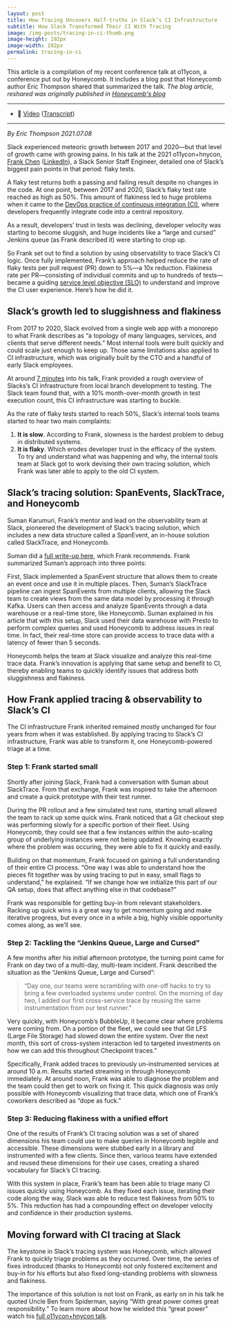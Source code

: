 ```yaml
---
layout: post
title: How Tracing Uncovers Half-truths in Slack’s CI Infrastructure
subtitle: How Slack Transformed Their CI With Tracing
image: /img-posts/tracing-in-ci-thumb.png
image-height: 192px
image-width: 192px
permalink: tracing-in-ci
---
```


This article is a compilation of my recent conference talk at o11ycon, a conference put out by Honeycomb. It includes a blog post that Honeycomb author Eric Thompson shared that summarized the talk. *The blog article, reshared was originally published in [Honeycomb's blog](https://www.honeycomb.io/blog/how-slack-transformed-their-ci-with-tracing)*


---

<!--[Slides]--> 
* 🔗 [Video](https://www.youtube.com/watch?v=1qJIM2uJDT0) ([Transcript](https://www.honeycomb.io/resources/how-tracing-uncovers-half-truths-in-slacks-ci-infrastructure/))

---

*By Eric Thompson 2021.07.08*
 
Slack experienced meteoric growth between 2017 and 2020—but that level of growth came with growing pains. In his talk at the 2021 o11ycon+hnycon, [Frank Chen](http://frankc.net/) ([LinkedIn](https://www.linkedin.com/in/fxchen/)), a Slack Senior Staff Engineer, detailed one of Slack’s biggest pain points in that period: flaky tests.

A flaky test returns both a passing and failing result despite no changes in the code. At one point, between 2017 and 2020, Slack’s flaky test rate reached as high as 50%.  This amount of flakiness led to huge problems when it came to the [DevOps practice of continuous integration (CI)](https://www.honeycomb.io/blog/working-on-hitting-a-release-cadence-ci-cd-observability-can-help-you-get-there/), where developers frequently integrate code into a central repository. 

As a result, developers’ trust in tests was declining, developer velocity was starting to become sluggish, and huge incidents like a “large and cursed” Jenkins queue (as Frank described it) were starting to crop up.

So Frank set out to find a solution by using observability to trace Slack’s CI logic. Once fully implemented, Frank’s approach helped reduce the rate of flaky tests per pull request (PR) down to 5%—a 10x reduction. Flakiness rate per PR—consisting of individual commits and up to hundreds of tests—became a guiding [service level objective (SLO)](https://www.honeycomb.io/slo/) to understand and improve the CI user experience. Here’s how he did it.

## Slack’s growth led to sluggishness and flakiness
From 2017 to 2020, Slack evolved from a single web app with a monorepo to what Frank describes as “a topology of many languages, services, and clients that serve different needs.” Most internal tools were built quickly and could scale just enough to keep up. Those same limitations also applied to CI infrastructure, which was originally built by the CTO and a handful of early Slack employees.

At around [7 minutes](https://www.youtube.com/watch?t=420&v=1qJIM2uJDT0&feature=youtu.be) into his talk, Frank provided a rough overview of Slacks’s CI infrastructure from local branch development to testing. The Slack team found that, with a 10% month-over-month growth in test execution count, this CI infrastructure was starting to buckle. 

As the rate of flaky tests started to reach 50%, Slack’s internal tools teams started to hear two main complaints:

1. **It is slow**. According to Frank, slowness is the hardest problem to debug in distributed systems.
2. **It is flaky**. Which erodes developer trust in the efficacy of the system.
To try and understand what was happening and why, the internal tools team at Slack got to work devising their own tracing solution, which Frank was later able to apply to the old CI system.

## Slack’s tracing solution: SpanEvents, SlackTrace, and Honeycomb

Suman Karumuri, Frank’s mentor and lead on the observability team at Slack, pioneered the development of Slack’s tracing solution, which includes a new data structure called a SpanEvent, an in-house solution called SlackTrace, and Honeycomb. 

Suman did a [full write-up here](https://slack.engineering/tracing-at-slack-thinking-in-causal-graphs/), which Frank recommends. Frank summarized Suman’s approach into three points:

First, Slack implemented a SpanEvent structure that allows them to create an event once and use it in multiple places.
Then, Suman’s SlackTrace pipeline can ingest SpanEvents from multiple clients, allowing the Slack team to create views from the same data model by processing it through Kafka.
Users can then access and analyze SpanEvents through a data warehouse or a real-time store, like Honeycomb.
Suman explained in his article that with this setup, Slack used their data warehouse with Presto to perform complex queries and used Honeycomb to address issues in real time. In fact, their real-time store can provide access to trace data with a latency of fewer than 5 seconds.

Honeycomb helps the team at Slack visualize and analyze this real-time trace data. Frank’s innovation is applying that same setup and benefit to CI, thereby enabling teams to quickly identify issues that address both sluggishness and flakiness.

## How Frank applied tracing & observability to Slack’s CI

The CI infrastructure Frank inherited remained mostly unchanged for four years from when it was established. By applying tracing to Slack’s CI infrastructure, Frank was able to transform it, one Honeycomb-powered triage at a time.

### Step 1: Frank started small

Shortly after joining Slack, Frank had a conversation with Suman about SlackTrace. From that exchange, Frank was inspired to take the afternoon and create a quick prototype with their test runner. 

During the PR rollout and a few simulated test runs, starting small allowed the team to rack up some quick wins. Frank noticed that a Git checkout step was performing slowly for a specific portion of their fleet. Using Honeycomb, they could see that a few instances within the auto-scaling group of underlying instances were not being updated. Knowing exactly where the problem was occuring, they were able to fix it quickly and easily.

Building on that momentum, Frank focused on gaining a full understanding of their entire CI process. “One way I was able to understand how the pieces fit together was by using tracing to put in easy, small flags to understand,” he explained. “If we change how we initialize this part of our QA setup, does that affect anything else in that codebase?”

Frank was responsible for getting buy-in from relevant stakeholders. Racking up quick wins is a great way to get momentum going and make iterative progress, but every once in a while a big, highly visible opportunity comes along, as we’ll see. 

### Step 2: Tackling the “Jenkins Queue, Large and Cursed”

A few months after his initial afternoon prototype, the turning point came for Frank on day two of a multi-day, multi-team incident. Frank described the situation as the “Jenkins Queue, Large and Cursed”:

> “Day one, our teams were scrambling with one-off hacks to try to bring a few overloaded systems under control. On the morning of day two, I added our first cross-service trace by reusing the same instrumentation from our test runner."

Very quickly, with Honeycomb’s BubbleUp, it became clear where problems were coming from. On a portion of the fleet, we could see that Git LFS (Large File Storage) had slowed down the entire system. Over the next month, this sort of cross-system interaction led to targeted investments on how we can add this throughout Checkpoint traces.”

Specifically, Frank added traces to previously un-instrumented services at around 10 a.m. Results started streaming in through Honeycomb immediately. At around noon, Frank was able to diagnose the problem and the team could then get to work on fixing it. This quick diagnosis was only possible with Honeycomb visualizing that trace data, which one of Frank’s coworkers described as “dope as fuck.”

### Step 3: Reducing flakiness with a unified effort

One of the results of Frank’s CI tracing solution was a set of shared dimensions his team could use to make queries in Honeycomb legible and accessible. These dimensions were stubbed early in a library and instrumented with a few clients. Since then, various teams have extended and reused these dimensions for their use cases, creating a shared vocabulary for Slack’s CI tracing.

With this system in place, Frank’s team has been able to triage many CI issues quickly using Honeycomb. As they fixed each issue, iterating their code along the way, Slack was able to reduce test flakiness from 50% to 5%. This reduction has had a compounding effect on developer velocity and confidence in their production systems. 

## Moving forward with CI tracing at Slack

The keystone in Slack’s tracing system was Honeycomb, which allowed Frank to quickly triage problems as they occurred. Over time, the series of fixes introduced (thanks to Honeycomb) not only fostered excitement and buy-in for his efforts but also fixed long-standing problems with slowness and flakiness.

The importance of this solution is not lost on Frank, as early on in his talk he quoted Uncle Ben from Spiderman, saying “With great power comes great responsibility.” To learn more about how he wielded this “great power” watch his [full o11ycon+hnycon talk](https://www.honeycomb.io/resources/how-tracing-uncovers-half-truths-in-slacks-ci-infrastructure/).
